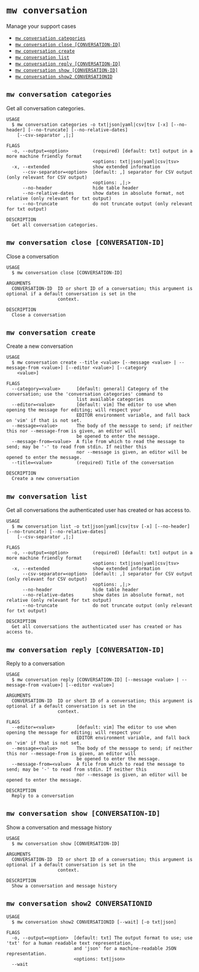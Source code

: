 `mw conversation`
=================

Manage your support cases

* [`mw conversation categories`](#mw-conversation-categories)
* [`mw conversation close [CONVERSATION-ID]`](#mw-conversation-close-conversation-id)
* [`mw conversation create`](#mw-conversation-create)
* [`mw conversation list`](#mw-conversation-list)
* [`mw conversation reply [CONVERSATION-ID]`](#mw-conversation-reply-conversation-id)
* [`mw conversation show [CONVERSATION-ID]`](#mw-conversation-show-conversation-id)
* [`mw conversation show2 CONVERSATIONID`](#mw-conversation-show2-conversationid)

## `mw conversation categories`

Get all conversation categories.

```
USAGE
  $ mw conversation categories -o txt|json|yaml|csv|tsv [-x] [--no-header] [--no-truncate] [--no-relative-dates]
    [--csv-separator ,|;]

FLAGS
  -o, --output=<option>         (required) [default: txt] output in a more machine friendly format
                                <options: txt|json|yaml|csv|tsv>
  -x, --extended                show extended information
      --csv-separator=<option>  [default: ,] separator for CSV output (only relevant for CSV output)
                                <options: ,|;>
      --no-header               hide table header
      --no-relative-dates       show dates in absolute format, not relative (only relevant for txt output)
      --no-truncate             do not truncate output (only relevant for txt output)

DESCRIPTION
  Get all conversation categories.
```

## `mw conversation close [CONVERSATION-ID]`

Close a conversation

```
USAGE
  $ mw conversation close [CONVERSATION-ID]

ARGUMENTS
  CONVERSATION-ID  ID or short ID of a conversation; this argument is optional if a default conversation is set in the
                   context.

DESCRIPTION
  Close a conversation
```

## `mw conversation create`

Create a new conversation

```
USAGE
  $ mw conversation create --title <value> [--message <value> | --message-from <value>] [--editor <value>] [--category
    <value>]

FLAGS
  --category=<value>      [default: general] Category of the conversation; use the 'conversation categories' command to
                          list available categories
  --editor=<value>        [default: vim] The editor to use when opening the message for editing; will respect your
                          EDITOR environment variable, and fall back on 'vim' if that is not set.
  --message=<value>       The body of the message to send; if neither this nor --message-from is given, an editor will
                          be opened to enter the message.
  --message-from=<value>  A file from which to read the message to send; may be '-' to read from stdin. If neither this
                          nor --message is given, an editor will be opened to enter the message.
  --title=<value>         (required) Title of the conversation

DESCRIPTION
  Create a new conversation
```

## `mw conversation list`

Get all conversations the authenticated user has created or has access to.

```
USAGE
  $ mw conversation list -o txt|json|yaml|csv|tsv [-x] [--no-header] [--no-truncate] [--no-relative-dates]
    [--csv-separator ,|;]

FLAGS
  -o, --output=<option>         (required) [default: txt] output in a more machine friendly format
                                <options: txt|json|yaml|csv|tsv>
  -x, --extended                show extended information
      --csv-separator=<option>  [default: ,] separator for CSV output (only relevant for CSV output)
                                <options: ,|;>
      --no-header               hide table header
      --no-relative-dates       show dates in absolute format, not relative (only relevant for txt output)
      --no-truncate             do not truncate output (only relevant for txt output)

DESCRIPTION
  Get all conversations the authenticated user has created or has access to.
```

## `mw conversation reply [CONVERSATION-ID]`

Reply to a conversation

```
USAGE
  $ mw conversation reply [CONVERSATION-ID] [--message <value> | --message-from <value>] [--editor <value>]

ARGUMENTS
  CONVERSATION-ID  ID or short ID of a conversation; this argument is optional if a default conversation is set in the
                   context.

FLAGS
  --editor=<value>        [default: vim] The editor to use when opening the message for editing; will respect your
                          EDITOR environment variable, and fall back on 'vim' if that is not set.
  --message=<value>       The body of the message to send; if neither this nor --message-from is given, an editor will
                          be opened to enter the message.
  --message-from=<value>  A file from which to read the message to send; may be '-' to read from stdin. If neither this
                          nor --message is given, an editor will be opened to enter the message.

DESCRIPTION
  Reply to a conversation
```

## `mw conversation show [CONVERSATION-ID]`

Show a conversation and message history

```
USAGE
  $ mw conversation show [CONVERSATION-ID]

ARGUMENTS
  CONVERSATION-ID  ID or short ID of a conversation; this argument is optional if a default conversation is set in the
                   context.

DESCRIPTION
  Show a conversation and message history
```

## `mw conversation show2 CONVERSATIONID`

```
USAGE
  $ mw conversation show2 CONVERSATIONID [--wait] [-o txt|json]

FLAGS
  -o, --output=<option>  [default: txt] The output format to use; use 'txt' for a human readable text representation,
                         and 'json' for a machine-readable JSON representation.
                         <options: txt|json>
  --wait
```
